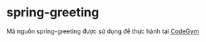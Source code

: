 # spring-greeting
Mã nguồn spring-greeting được sử dụng để thực hành tại [CodeGym](https://codegym.vn)
